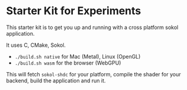 # Starter Kit for Experiments

This starter kit is to get you up and running with a cross platform sokol application.

It uses C, CMake, Sokol.

- `./build.sh native` for Mac (Metal), Linux (OpenGL) 
- `./build.sh wasm` for the browser (WebGPU)

This will fetch `sokol-shdc` for your platform, compile the shader for your
backend, build the application and run it.


